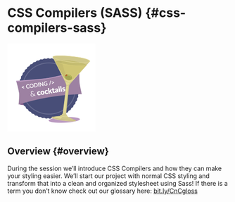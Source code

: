 # CSS Compilers (SASS) {#css-compilers-sass}

![](images/image03.png)
## Overview {#overview}

During the session we’ll introduce CSS Compilers and how they can make your styling easier. We’ll start our project with normal CSS styling and transform that into a clean and organized stylesheet using Sass! If there is a term you don’t know check out our glossary here: [bit.ly/CnCgloss](https://www.google.com/url?q=http://bit.ly/CnCgloss&sa=D&ust=1478381675838000&usg=AFQjCNECTlJM55fETvySY5gE-li_mRVhDg)